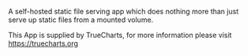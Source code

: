 A self-hosted static file serving app which does nothing more than just serve up static files from a mounted volume.

This App is supplied by TrueCharts, for more information please visit https://truecharts.org

